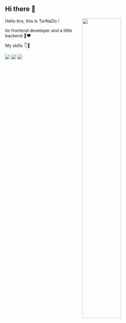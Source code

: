 ## Hi there 👋
<div>
  <img align="right" width="50%" src="[https://camo.githubusercontent.com/5aa97d425985b10197701c74067f1b1a7dc086cc064e1be03ee58f21f78850f3/68747470733a2f2f7777772e63617265657267756964652e636f6d2f6361726565722f77702d636f6e74656e742f75706c6f6164732f323032312f30372f456755782e676966](https://i.pinimg.com/originals/90/70/32/9070324cdfc07c68d60eed0c39e77573.gif)" />
  <p width="50%" align="left">Hello bro, this is TorNaDo !</p>
  <p width="50%">Im frontend developer and a little backend 🤏❤️</p>
  <P width="50%">My skills 👇💎</P>
  <img  src="https://skillicons.dev/icons?i=html,css,bootstrap,tailwind,js,react" />
  <img src="https://skillicons.dev/icons?i=nextjs,ts,redux,npm,git,github" />
  <img src="https://skillicons.dev/icons?i=figma,php,mysql" />
</div>
